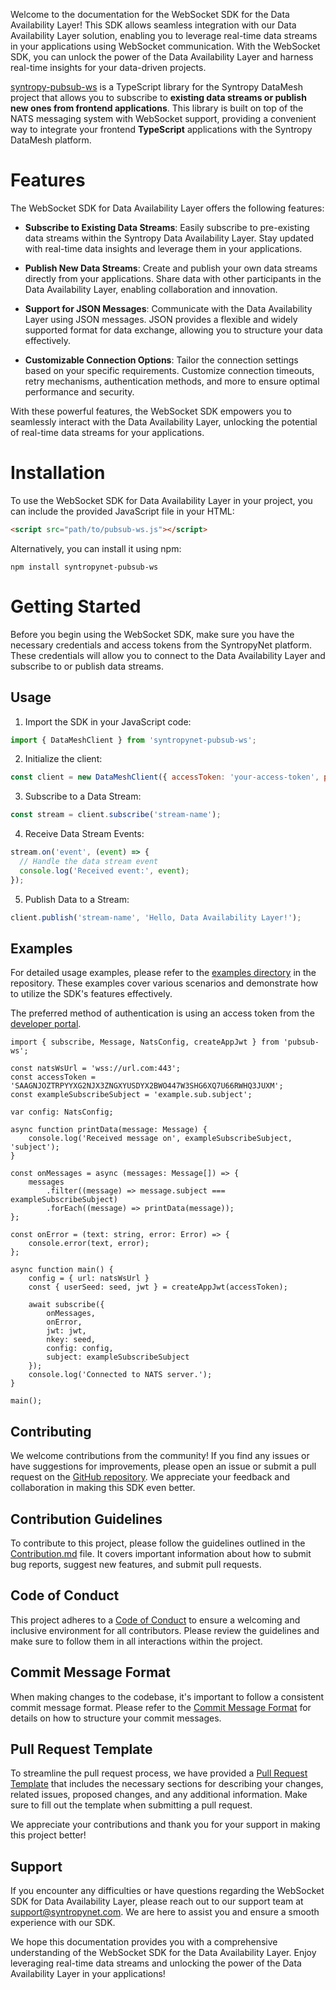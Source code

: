 Welcome to the documentation for the WebSocket SDK for the Data Availability Layer! This SDK allows seamless integration with our Data Availability Layer solution, enabling you to leverage real-time data streams in your applications using WebSocket communication. With the WebSocket SDK, you can unlock the power of the Data Availability Layer and harness real-time insights for your data-driven projects.

[syntropy-pubsub-ws](https://github.com/SyntropyNet/pubsub-ws) is a TypeScript library for the Syntropy DataMesh project that allows you to subscribe to **existing data streams or publish new ones from frontend applications**. This library is built on top of the NATS messaging system with WebSocket support, providing a convenient way to integrate your frontend **TypeScript** applications with the Syntropy DataMesh platform.

# Features

The WebSocket SDK for Data Availability Layer offers the following features:

- **Subscribe to Existing Data Streams**: Easily subscribe to pre-existing data streams within the Syntropy Data Availability Layer. Stay updated with real-time data insights and leverage them in your applications.

- **Publish New Data Streams**: Create and publish your own data streams directly from your applications. Share data with other participants in the Data Availability Layer, enabling collaboration and innovation.

- **Support for JSON Messages**: Communicate with the Data Availability Layer using JSON messages. JSON provides a flexible and widely supported format for data exchange, allowing you to structure your data effectively.

- **Customizable Connection Options**: Tailor the connection settings based on your specific requirements. Customize connection timeouts, retry mechanisms, authentication methods, and more to ensure optimal performance and security.

With these powerful features, the WebSocket SDK empowers you to seamlessly interact with the Data Availability Layer, unlocking the potential of real-time data streams for your applications.

# Installation

To use the WebSocket SDK for Data Availability Layer in your project, you can include the provided JavaScript file in your HTML:

```html
<script src="path/to/pubsub-ws.js"></script>
```

Alternatively, you can install it using npm:

```shell
npm install syntropynet-pubsub-ws
```

# Getting Started

Before you begin using the WebSocket SDK, make sure you have the necessary credentials and access tokens from the SyntropyNet platform. These credentials will allow you to connect to the Data Availability Layer and subscribe to or publish data streams.

## Usage

1. Import the SDK in your JavaScript code:

```javascript
import { DataMeshClient } from 'syntropynet-pubsub-ws';
```

2. Initialize the client:

```javascript
const client = new DataMeshClient({ accessToken: 'your-access-token', privateKey: 'your-private-key' });
```

3. Subscribe to a Data Stream:

```javascript
const stream = client.subscribe('stream-name');
```

4. Receive Data Stream Events:

```javascript
stream.on('event', (event) => {
  // Handle the data stream event
  console.log('Received event:', event);
});
```

5. Publish Data to a Stream:

```javascript
client.publish('stream-name', 'Hello, Data Availability Layer!');
```

## Examples

For detailed usage examples, please refer to the [examples directory](https://github.com/SyntropyNet/pubsub-ws/examples) in the repository. These examples cover various scenarios and demonstrate how to utilize the SDK's features effectively.

The preferred method of authentication is using an access token from the [developer portal](https://developer-portal.syntropynet.com/).

```Text TypeScript
import { subscribe, Message, NatsConfig, createAppJwt } from 'pubsub-ws';

const natsWsUrl = 'wss://url.com:443';
const accessToken = 'SAAGNJOZTRPYYXG2NJX3ZNGXYUSDYX2BWO447W3SHG6XQ7U66RWHQ3JUXM';
const exampleSubscribeSubject = 'example.sub.subject';

var config: NatsConfig;

async function printData(message: Message) {
    console.log('Received message on', exampleSubscribeSubject, 'subject');
}

const onMessages = async (messages: Message[]) => {
    messages
        .filter((message) => message.subject === exampleSubscribeSubject)
        .forEach((message) => printData(message));
};

const onError = (text: string, error: Error) => {
    console.error(text, error);
};

async function main() {
    config = { url: natsWsUrl }
    const { userSeed: seed, jwt } = createAppJwt(accessToken);

    await subscribe({
        onMessages,
        onError,
        jwt: jwt,
        nkey: seed,
        config: config,
        subject: exampleSubscribeSubject
    });
    console.log('Connected to NATS server.');
}

main();
```

## Contributing

We welcome contributions from the community! If you find any issues or have suggestions for improvements, please open an issue or submit a pull request on the [GitHub repository](https://github.com/SyntropyNet/pubsub-python). We appreciate your feedback and collaboration in making this SDK even better. 

## Contribution Guidelines

To contribute to this project, please follow the guidelines outlined in the [Contribution.md](CONTRIBUTING.md) file. It covers important information about how to submit bug reports, suggest new features, and submit pull requests.

## Code of Conduct
This project adheres to a [Code of Conduct](CODE_OF_CONDUCT.md) to ensure a welcoming and inclusive environment for all contributors. Please review the guidelines and make sure to follow them in all interactions within the project.

## Commit Message Format
When making changes to the codebase, it's important to follow a consistent commit message format. Please refer to the [Commit Message Format](commit-template.md) for details on how to structure your commit messages.

## Pull Request Template
To streamline the pull request process, we have provided a [Pull Request Template](pull-request-template.md) that includes the necessary sections for describing your changes, related issues, proposed changes, and any additional information. Make sure to fill out the template when submitting a pull request.

We appreciate your contributions and thank you for your support in making this project better!

## Support

If you encounter any difficulties or have questions regarding the WebSocket SDK for Data Availability Layer, please reach out to our support team at support@syntropynet.com. We are here to assist you and ensure a smooth experience with our SDK.

We hope this documentation provides you with a comprehensive understanding of the WebSocket SDK for the Data Availability Layer. Enjoy leveraging real-time data streams and unlocking the power of the Data Availability Layer in your applications!